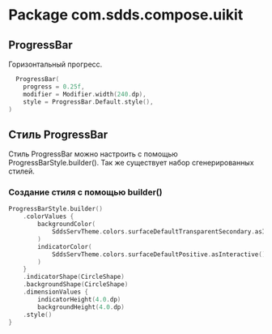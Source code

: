 # Package com.sdds.compose.uikit

## ProgressBar

Горизонтальный прогресс.

```kotlin
  ProgressBar(
    progress = 0.25f,
    modifier = Modifier.width(240.dp),
    style = ProgressBar.Default.style(),
)
```

## Стиль ProgressBar

Стиль ProgressBar можно настроить с помощью ProgressBarStyle.builder(). Так же существует набор сгенерированных стилей.

### Создание стиля с помощью builder()

```kotlin
ProgressBarStyle.builder()
    .colorValues {
        backgroundColor(
            SddsServTheme.colors.surfaceDefaultTransparentSecondary.asInteractive(),
        )
        indicatorColor(
            SddsServTheme.colors.surfaceDefaultPositive.asInteractive(),
        )
    }
    .indicatorShape(CircleShape)
    .backgroundShape(CircleShape)
    .dimensionValues {
        indicatorHeight(4.0.dp)
        backgroundHeight(4.0.dp)
    .style()
}
```
